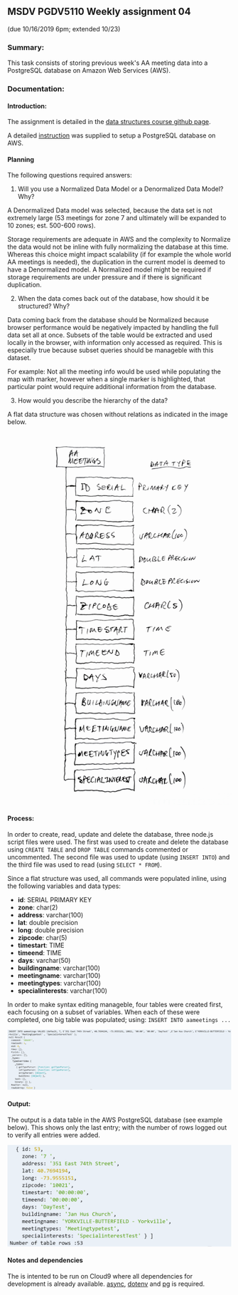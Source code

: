 ## MSDV PGDV5110 Weekly assignment 04 
(due 10/16/2019 6pm; extended 10/23)

### Summary:

This task consists of storing previous week's AA meeting data into a PostgreSQL
database on Amazon Web Services (AWS).

### Documentation:

#### Introduction:

The assignment is detailed in the [data structures course github page](https://github.com/visualizedata/data-structures/blob/master/weekly_assignment_04.md).

A detailed [instruction](https://github.com/visualizedata/data-structures/blob/master/weekly_assignment_04_documentation.md) 
was supplied to setup a PostgreSQL database on AWS.


#### Planning

The following questions required answers: 

1. Will you use a Normalized Data Model or a Denormalized Data Model? Why?


A Denormalized Data model was selected, because the data set is not extremely large
(53 meetings for zone 7 and ultimately will be expanded to 10 zones; est. 500-600 rows).

Storage requirements are adequate in AWS and the complexity to Normalize the data
would not be inline with fully normalizing the database at this time.
Whereas this choice might impact scalability (if for example the whole world AA 
meetings is needed), the duplication in the current model is deemed
to have a Denormalized model. 
A Normalized model might be required if storage requirements are under pressure
and if there is significant duplication.



2. When the data comes back out of the database, how should it be structured? Why?

Data coming back from the database should be Normalized because browser 
performance would be negatively impacted by handling the full data set all at once.
Subsets of the table would be extracted and used locally in the browser, with
information only accessed as required.
This is especially true because subset queries should be manageble with this 
dataset. 

For example: Not all the meeting info would be used while populating the map
with marker, however when a single marker is highlighted, that particular point
would require additional information from the database.



3. How would you describe the hierarchy of the data?

A flat data structure was chosen without relations as indicated in the image below.



![Data Structure](./images/AAmeetingsDataStruct.png)

#### Process:

In order to create, read, update and delete the database, three node.js script 
files were used. The first was used to create and delete the database using
`CREATE TABLE` and `DROP TABLE` commands commented or uncommented.
The second file was used to update (using `INSERT INTO`) and the 
third file was used to read (using `SELECT * FROM`).

Since a flat structure was used, all commands were populated inline, using the following
variables and data types:

* **id**:	SERIAL PRIMARY KEY
* **zone**:	char(2)
* **address**: varchar(100)
* **lat**: double precision 
* **long**: double precision 
* **zipcode**: char(5) 
* **timestart**: TIME 
* **timeend**: TIME
* **days**: varchar(50) 
* **buildingname**: varchar(100) 
* **meetingname**: varchar(100) 
* **meetingtypes**: varchar(100) 
* **specialinterests**: varchar(100)

In order to make syntax editing manageble, four tables were created first, 
each focusing on a subset of variables. When each of these were completed, 
one big table was populated; using: `INSERT INTO aameetings ...`

![Data Insertion](./images/wa04_insert.png)


#### Output:

The output is a data table in the AWS PostgreSQL database (see example below).
This shows only the last entry; with the number of rows logged out to verify 
all entries were added.

<!--``` -->
<!--  { id: 53,-->
<!--    zone: '7 ',-->
<!--    address: '351 East 74th Street',-->
<!--    lat: 40.7694194,-->
<!--    long: -73.9555151,-->
<!--    zipcode: '10021',-->
<!--    timestart: '00:00:00',-->
<!--    timeend: '00:00:00',-->
<!--    days: 'DayTest',-->
<!--    buildingname: 'Jan Hus Church',-->
<!--    meetingname: 'YORKVILLE-BUTTERFIELD - Yorkville',-->
<!--    meetingtypes: 'Meetingtypetest',-->
<!--    specialinterests: 'SpecialinterestTest' } ]-->
<!--Number of table rows :53-->
<!--```-->
![Data Structure](./images/wa04_selectSample.png)



#### Notes and dependencies

The is intented to be run on Cloud9 where all dependencies for development is already available.
[async](https://caolan.github.io/async/v3/),  [dotenv](https://www.npmjs.com/package/dotenv) and 
[pg](https://node-postgres.com/) is required.

